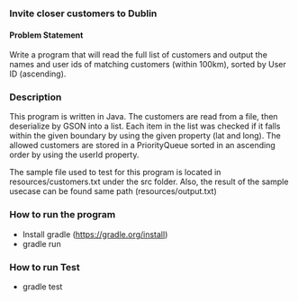 ### Invite closer customers to Dublin

#### Problem Statement 

Write a program that will read the full list of customers and
 output the names and user ids of matching customers 
 (within 100km), sorted by User ID (ascending).
 
 
### Description 
This program is written in Java. The customers are read from a file, then deserialize by GSON into a list. 
Each item in the list was checked if it falls within the given boundary by using the given property (lat and long). 
The allowed customers are stored in a PriorityQueue sorted in an ascending order by using the userId property. 

The sample file used to test for this program is located in resources/customers.txt under the src folder. Also, the 
result of the sample usecase can be found same path (resources/output.txt)

### How to run the program 

- Install gradle (https://gradle.org/install)
- gradle run 

### How to run Test 

- gradle test
